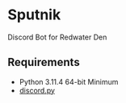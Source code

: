 # Sputnik

Discord Bot for Redwater Den

## Requirements

- Python 3.11.4 64-bit Minimum
- [discord.py](https://discordpy.readthedocs.io/en/stable/intro.html)
